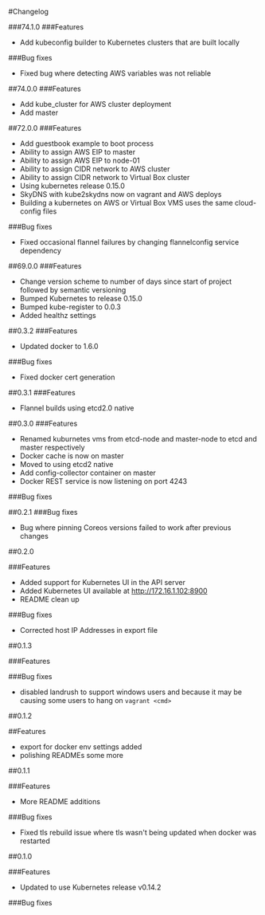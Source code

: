 #Changelog

###74.1.0
###Features
* Add kubeconfig builder to Kubernetes clusters that are built locally

###Bug fixes
* Fixed bug where detecting AWS variables was not reliable

##74.0.0
###Features
* Add kube_cluster for AWS cluster deployment
* Add master 

##72.0.0
###Features
* Add guestbook example to boot process
* Ability to assign AWS EIP to master
* Ability to assign AWS EIP to node-01
* Ability to assign CIDR network to AWS cluster
* Ability to assign CIDR network to Virtual Box cluster
* Using kubernetes release 0.15.0
* SkyDNS with kube2skydns now on vagrant and AWS deploys
* Building a kubernetes on AWS or Virtual Box VMS uses the same cloud-config files

###Bug fixes
* Fixed occasional flannel failures by changing flannelconfig service dependency

##69.0.0
###Features
* Change version scheme to number of days since start of project followed by semantic versioning
* Bumped Kubernetes to release 0.15.0
* Bumped kube-register to 0.0.3
* Added healthz settings

##0.3.2
###Features
* Updated docker to 1.6.0

###Bug fixes
* Fixed docker cert generation

##0.3.1
###Features
* Flannel builds using etcd2.0 native

##0.3.0
###Features
* Renamed kuburnetes vms from etcd-node and master-node to etcd and master respectively
* Docker cache is now on master
* Moved to using etcd2 native
* Add config-collector container on master
* Docker REST service is now listening on port 4243


###Bug fixes

##0.2.1
###Bug fixes
* Bug where pinning Coreos versions failed to work after previous changes

##0.2.0

###Features
* Added support for Kubernetes UI in the API server
* Added Kubernetes UI available at http://172.16.1.102:8900
* README clean up

###Bug fixes
* Corrected host IP Addresses in export file

##0.1.3

###Features

###Bug fixes
* disabled landrush to support windows users and because it may be causing some users to hang on ```vagrant <cmd>```

##0.1.2

##Features
* export for docker env settings added
* polishing READMEs some more

##0.1.1

###Features
* More README additions

###Bug fixes
* Fixed tls rebuild issue where tls wasn't being updated when docker was restarted

##0.1.0

###Features
* Updated to use Kubernetes release v0.14.2

###Bug fixes